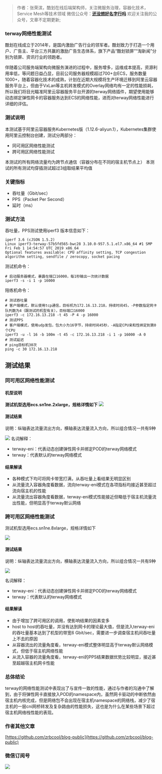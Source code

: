 >作者：张荣滨，酷划在线后端架构师，关注微服务治理，容器化技术，Service Mesh等技术领域
微信公众号：**[还没想好名字行吗](#jump_10)**
欢迎关注我的公众号，文章不定期更新;

### terway网络性能测试
酷划在线成立于2014年，是国内激励广告行业的领军者。酷划致力于打造一个用户、广告主、平台三方共赢的激励广告生态体系，旗下产品“酷划锁屏”“淘新闻”分别为锁屏、资讯行业的领跑者。

伴随着公司服务端架构向微服务演进的过程中，服务增多，运维成本提高，资源利用率低，等问题日益凸显，目前公司服务器规模超过700+台ECS，服务数量1000+，随着容器化技术的成熟，计划在近期大规模将生产环境迁移到阿里云容器服务平台上，但由于VxLan等主机转发模式的Overlay网络均有一定的性能损耗，所以我们将目光瞄准阿里云容器服务平台开源的terway网络插件，期望使用能够动态绑定弹性网卡的容器服务达到ECS的网络性能，进而对terway网络性能进行详细的评估。

### 测试说明
本测试基于阿里云容器服务Kubernetes版（1.12.6-aliyun.1），Kubernetes集群使用阿里云控制台创建，测试分两部分：
- 同可用区网络性能测试
- 跨可用区网络性能测试

本测试的所有网络流量均为跨节点通信（容器分布在不同的宿主机节点上）
本测试的所有测试均穿插测试超过3组取结果平均值

### 关键指标
- 吞吐量（Gbit/sec）
- PPS（Packet Per Second）
- 延时（ms）
### 测试方法
吞吐量，PPS测试使用iperf3 
版本信息如下：
```
iperf 3.6 (cJSON 1.5.2)
Linux iperf3-terway-57b5fd565-bwc28 3.10.0-957.5.1.el7.x86_64 #1 SMP Fri Feb 1 14:54:57 UTC 2019 x86_64
Optional features available: CPU affinity setting, TCP congestion algorithm setting, sendfile / zerocopy, socket pacing
```
测试机命令：
```
# 启动服务器模式，暴露在端口16000，每1秒输出一次统计数据
iperf3 -s -i 1 -p 16000
```
陪练机命令：
```
# 测试吞吐量
# 客户端模式，默认使用tcp通信，目标机为172.16.13.218，持续时间45，-P参数指定网卡队列数为4（跟测试的机型有关），目标端口16000
iperf3 -c 172.16.13.218 -t 45 -P 4 -p 16000
# 测试PPS
# 客户端模式，使用udp发包，包大小为16字节，持续时间45秒，-A指定CPU亲和性绑定到第0个CPU
iperf3 -u -l 16 -b 100m -t 45 -c 172.16.13.218 -i 1 -p 16000 -A 0
# 测试延迟
# ping目标机30次
ping -c 30 172.16.13.218
```

## 测试结果
### 同可用区网络性能测试
#### 机型说明
**测试机型选用ecs.sn1ne.2xlarge，规格详情如下**
![](http://oss.zrbcool.top/Fh3HhlfHmLAGPTJFpvZjEDzPCBy2)

#### 测试结果

说明：纵轴表达流量流出方向，横轴表达流量流入方向，所以组合情况一共有9种

![](http://oss.zrbcool.top/FqPXS2zNmi4ySOjTcI2Ck2W1B6eg)
名词解释：
- terway-eni：代表动态创建弹性网卡并绑定POD的terway网络模式
- terway：代表默认的terway网络模式	
#### 结果解读
- 各种模式下均可将网卡带宽打满，从吞吐量上看结果无明显区别
- 从流量流入容器角度看数据，流向terway-eni模式在各项指标均接近甚至超过流向宿主机的性能
- 从流量流出容器角度看数据，terway-eni模式性能接近但略低于宿主机流量流出性能，但明显高于terway默认网络

### 跨可用区网络性能测试
测试机型选用ecs.sn1ne.8xlarge，规格详情如下

![](http://oss.zrbcool.top/FhU8GsIVZqhMDAOTHz0vod8dJq6D)

#### 测试结果

说明：纵轴表达流量流出方向，横轴表达流量流入方向，所以组合情况一共有9种

![](http://oss.zrbcool.top/FotUG6Qumrh1U3VNCkE-rLv_B7e_)

名词解释：
- terway-eni：代表动态创建弹性网卡并绑定POD的terway网络模式
- terway：代表默认的terway网络模式			
#### 结果解读
- 由于增加了跨可用区的调用，使影响结果的因素变多
- host to host的吞吐量，并没有达到网卡的理论最大值，但是流入terway-eni的吞吐量基本达到了机型的带宽6 Gbit/sec，需要进一步调查宿主机间吞吐量上不去的原因
- 从容器流出的流量角度看，terway-eni模式整体明显高于terway默认网络模式，但低于宿主机网络性能
- 从流入容器的流量角度看，terway-eni的PPS结果数据优势比较明显，接近甚至超越宿主机网卡性能

### 总体结论
terway的网络性能测试中表现出了与宣传一致的性能，通过与作者的沟通中了解到，由于将弹性网卡直接放入POD的namespace内，虽然网卡驱动的中断依然由宿主机内核完成，但是网络包不会出现在宿主机namespace的网络栈，减少了宿主机的一层cni网桥转发及复杂路由的性能损失，这也是为什么在某些场景下超过宿主机网络栈性能的表现。


### 作者其他文章
[https://github.com/zrbcool/blog-public](https://github.com/zrbcool/blog-public)  
### 微信订阅号
![](http://oss.zrbcool.top/Fv816XFbZB2JQazo5LHBoy2_SGVz)
 

